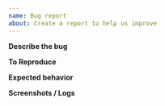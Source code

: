 ```yaml
---
name: Bug report
about: Create a report to help us improve
---
```


**Describe the bug**

**To Reproduce**

**Expected behavior**

**Screenshots / Logs**
